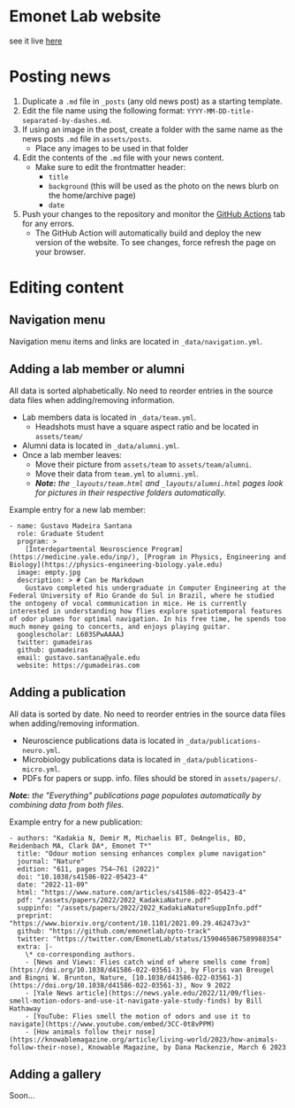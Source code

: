 # Emonet Lab website

see it live [here](https://emonetlab.github.io/emonetlab)

# Posting news

1. Duplicate a `.md` file in `_posts` (any old news post) as a starting template.
2. Edit the file name using the following format: `YYYY-MM-DD-title-separated-by-dashes.md`.
3. If using an image in the post, create a folder with the same name as the news posts `.md` file in `assets/posts`.
   - Place any images to be used in that folder
4. Edit the contents of the `.md` file with your news content.
   - Make sure to edit the frontmatter header:
     - `title`
     - `background` (this will be used as the photo on the news blurb on the home/archive page)
     - `date`
5. Push your changes to the repository and monitor the [GitHub Actions](https://github.com/emonetlab/emonetlab/actions) tab for any errors.
   - The GitHub Action will automatically build and deploy the new version of the website. To see changes, force refresh the page on your browser.


# Editing content

## Navigation menu

Navigation menu items and links are located in `_data/navigation.yml`.

## Adding a lab member or alumni

All data is sorted alphabetically. No need to reorder entries in the source data files when adding/removing information.

-  Lab members data is located in `_data/team.yml`.
   - Headshots must have a square aspect ratio and be located in `assets/team/`
-  Alumni data is located in `_data/alumni.yml`.
  - Once a lab member leaves:
    - Move their picture from `assets/team` to `assets/team/alumni`.
    - Move their data from `team.yml` to `alumni.yml`.
    - ***Note:** the `_layouts/team.html` and `_layouts/alumni.html` pages look for pictures in their respective folders automatically.*


Example entry for a new lab member:

```
- name: Gustavo Madeira Santana
  role: Graduate Student
  program: >
    [Interdepartmental Neuroscience Program](https://medicine.yale.edu/inp/), [Program in Physics, Engineering and Biology](https://physics-engineering-biology.yale.edu)
  image: empty.jpg
  description: > # Can be Markdown
    Gustavo completed his undergraduate in Computer Engineering at the Federal University of Rio Grande do Sul in Brazil, where he studied the ontogeny of vocal communication in mice. He is currently interested in understanding how flies explore spatiotemporal features of odor plumes for optimal navigation. In his free time, he spends too much money going to concerts, and enjoys playing guitar.
  googlescholar: L603SPwAAAAJ
  twitter: gumadeiras
  github: gumadeiras
  email: gustavo.santana@yale.edu
  website: https://gumadeiras.com
```

## Adding a publication

All data is sorted by date. No need to reorder entries in the source data files when adding/removing information.

-  Neuroscience publications data is located in `_data/publications-neuro.yml`.
-  Microbiology publications data is located in `_data/publications-micro.yml`.
-  PDFs for papers or supp. info. files should be stored in `assets/papers/`.

***Note:** the "Everything" publications page populates automatically by combining data from both files.*


Example entry for a new publication:

```
- authors: "Kadakia N, Demir M, Michaelis BT, DeAngelis, BD, Reidenbach MA, Clark DA*, Emonet T*"
  title: "Odour motion sensing enhances complex plume navigation"
  journal: "Nature"
  edition: "611, pages 754–761 (2022)"
  doi: "10.1038/s41586-022-05423-4"
  date: "2022-11-09"
  html: "https://www.nature.com/articles/s41586-022-05423-4"
  pdf: "/assets/papers/2022/2022_KadakiaNature.pdf"
  suppinfo: "/assets/papers/2022/2022_KadakiaNatureSuppInfo.pdf"
  preprint: "https://www.biorxiv.org/content/10.1101/2021.09.29.462473v3"
  github: "https://github.com/emonetlab/opto-track"
  twitter: "https://twitter.com/EmonetLab/status/1590465867589988354"
  extra: |-
    \* co-corresponding authors.
    - [News and Views: Flies catch wind of where smells come from](https://doi.org/10.1038/d41586-022-03561-3), by Floris van Breugel and Bingni W. Brunton, Nature, [10.1038/d41586-022-03561-3](https://doi.org/10.1038/d41586-022-03561-3), Nov 9 2022
    - [Yale News article](https://news.yale.edu/2022/11/09/flies-smell-motion-odors-and-use-it-navigate-yale-study-finds) by Bill Hathaway
    - [YouTube: Flies smell the motion of odors and use it to navigate](https://www.youtube.com/embed/3CC-0t8vPPM)
    - [How animals follow their nose](https://knowablemagazine.org/article/living-world/2023/how-animals-follow-their-nose), Knowable Magazine, by Dana Mackenzie, March 6 2023
```

## Adding a gallery

Soon...